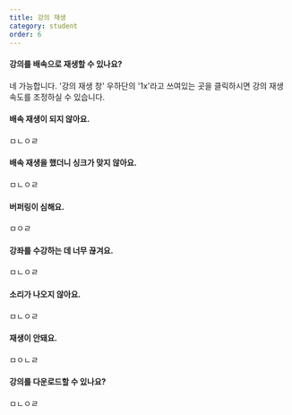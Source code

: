 ```yaml
---
title: 강의 재생
category: student
order: 6
---
```

#### 강의를 배속으로 재생할 수 있나요?
네 가능합니다.
'강의 재생 창' 우하단의 '1x'라고 쓰여있는 곳을 클릭하시면 강의 재생 속도를 조정하실 수 있습니다.

#### 배속 재생이 되지 않아요.
ㅁㄴㅇㄹ

#### 배속 재생을 했더니 싱크가 맞지 않아요.
ㅁㄴㅇㄹ

#### 버퍼링이 심해요.
ㅁㅇㄹ

#### 강좌를 수강하는 데 너무 끊겨요.
ㅁㄴㅇㄹ

#### 소리가 나오지 않아요.
ㅁㄴㅇㄹ

#### 재생이 안돼요.
ㅁㅇㄴㄹ

#### 강의를 다운로드할 수 있나요?
ㅁㄴㅇㄹ
